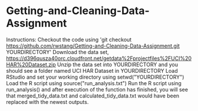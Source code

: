 # Getting-and-Cleaning-Data-Assignment
Instructions:
 Checkout the code using 'git checkout https://github.com/rwstang/Getting-and-Cleaning-Data-Assignment.git YOURDIRECTORY'
 Download the data set, https://d396qusza40orc.cloudfront.net/getdata%2Fprojectfiles%2FUCI%20HAR%20Dataset.zip
 Unzip the data set into YOURDIRECTORY and you should see a folder named UCI HAR Dataset in YOURDIRECTORY
 Load RStudio and set your working directory using setwd("YOURDIRECTORY")
 Load the R script using source("run_analysis.txt")
 Run the R script using run_analysis() and after execution of the function has finished, you will see that merged_tidy_data.txt and calculated_tidy_data.txt  would have been replaced with the newest outputs.
